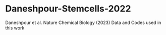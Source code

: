# Daneshpour-Stemcells-2022
Daneshpour et al. Nature Chemical Biology (2023)
Data and Codes used in this work 
